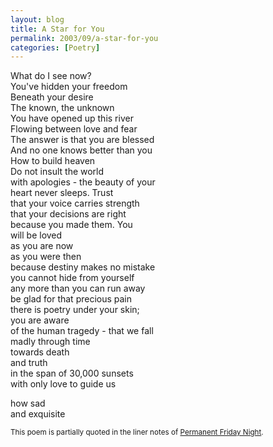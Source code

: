 ```yaml
---
layout: blog
title: A Star for You
permalink: 2003/09/a-star-for-you
categories: [Poetry]
---
```


<p>What do I see now?<br />
You've hidden your freedom<br />
Beneath your desire<br />
The known, the unknown<br />
You have opened up this river<br />
Flowing between love and fear<br />
The answer is that you are blessed<br />
And no one knows better than you<br />
How to build heaven<br />
Do not insult the world<br />
with apologies - the beauty of your<br />
heart never sleeps. Trust<br />
that your voice carries strength<br />
that your decisions are right<br />
because you made them. You<br />
will be loved<br />
as you are now<br />
as you were then<br />
because destiny makes no mistake<br />
you cannot hide from yourself<br />
any more than you can run away<br />
be glad for that precious pain<br />
there is poetry under your skin;<br />
you are aware<br />
of the human tragedy - that we fall<br />
madly through time<br />
towards death<br />
and truth<br />
in the span of 30,000 sunsets<br />
with only love to guide us</p>
<p>how sad<br />
and exquisite</p>

<small>
This poem is partially quoted in the liner notes of <a href="http://axelradio.com/album/permanent-friday-night">Permanent Friday Night</a>.
</small>
